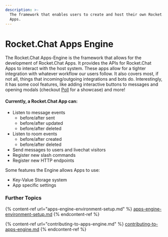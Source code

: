 ```yaml
---
description: >-
  The framework that enables users to create and host their own Rocket.Chat
  Apps.
---
```


# Rocket.Chat Apps Engine

The Rocket.Chat Apps-Engine is the framework that allows for the development of Rocket.Chat Apps. It provides the APIs for Rocket.Chat Apps to interact with the host system. These apps allow for a tighter integration with whatever workflow our users follow. It also covers most, if not all, things that incoming/outgoing integrations and bots do. Interestingly, it has some cool features, like adding interactive buttons to messages and opening modals (checkout [Poll](https://docs.rocket.chat/guides/app-guides/poll) for a showcase) and more!

#### Currently, a Rocket.Chat App can:

* Listen to message events
  * before/after sent
  * before/after updated
  * before/after deleted
* Listen to room events
  * before/after created
  * before/after deleted
* Send messages to users and livechat visitors
* Register new slash commands
* Register new HTTP endpoints

Some features the Engine allows Apps to use:

* Key-Value Storage system
* App specific settings

### Further Topics

{% content-ref url="apps-engine-environment-setup.md" %}
[apps-engine-environment-setup.md](apps-engine-environment-setup.md)
{% endcontent-ref %}

{% content-ref url="contributing-to-apps-engine.md" %}
[contributing-to-apps-engine.md](contributing-to-apps-engine.md)
{% endcontent-ref %}
